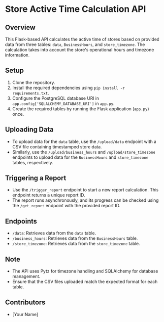 # Store Active Time Calculation API

## Overview
This Flask-based API calculates the active time of stores based on provided data from three tables: `data`, `BusinessHours`, and `store_timezone`. The calculation takes into account the store's operational hours and timezone information.

## Setup
1. Clone the repository.
2. Install the required dependencies using `pip install -r requirements.txt`.
3. Configure the PostgreSQL database URI in `app.config['SQLALCHEMY_DATABASE_URI']` in `app.py`.
4. Create the required tables by running the Flask application (`app.py`) once.

## Uploading Data
- To upload data for the `data` table, use the `/upload/data` endpoint with a CSV file containing timestamped store data.
- Similarly, use the `/upload/business_hours` and `/upload/store_timezone` endpoints to upload data for the `BusinessHours` and `store_timezone` tables, respectively.

## Triggering a Report
- Use the `/trigger_report` endpoint to start a new report calculation. This endpoint returns a unique report ID.
- The report runs asynchronously, and its progress can be checked using the `/get_report` endpoint with the provided report ID.

## Endpoints
- `/data`: Retrieves data from the `data` table.
- `/business_hours`: Retrieves data from the `BusinessHours` table.
- `/store_timezone`: Retrieves data from the `store_timezone` table.

## Note
- The API uses Pytz for timezone handling and SQLAlchemy for database management.
- Ensure that the CSV files uploaded match the expected format for each table.

## Contributors
- [Your Name]


